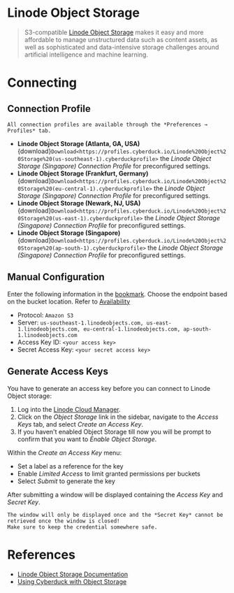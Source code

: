 Linode Object Storage
===

> S3-compatible [Linode Object Storage](https://www.linode.com/products/object-storage/) makes it easy and more affordable to manage unstructured data such as content assets, as well as sophisticated and data-intensive storage challenges around artificial intelligence and machine learning.

# Connecting

## Connection Profile

```{note}
All connection profiles are available through the *Preferences → Profiles* tab.
```

- **Linode Object Storage (Atlanta, GA, USA)** {download}`Download<https://profiles.cyberduck.io/Linode%20Object%20Storage%20(us-southeast-1).cyberduckprofile>` the *Linode Object Storage (Singapore) Connection Profile* for preconfigured settings.
- **Linode Object Storage (Frankfurt, Germany)** {download}`Download<https://profiles.cyberduck.io/Linode%20Object%20Storage%20(eu-central-1).cyberduckprofile>` the *Linode Object Storage (Singapore) Connection Profile* for preconfigured settings.
- **Linode Object Storage (Newark, NJ, USA)** {download}`Download<https://profiles.cyberduck.io/Linode%20Object%20Storage%20(us-east-1).cyberduckprofile>` the *Linode Object Storage (Singapore) Connection Profile* for preconfigured settings.
- **Linode Object Storage (Singapore)** {download}`Download<https://profiles.cyberduck.io/Linode%20Object%20Storage%20(ap-south-1).cyberduckprofile>` the *Linode Object Storage (Singapore) Connection Profile* for preconfigured settings.

## Manual Configuration

Enter the following information in the [bookmark](../../cyberduck/bookmarks.md). Choose the endpoint based on the bucket location. Refer to [Availability](https://www.linode.com/docs/products/storage/object-storage/)

- Protocol: `Amazon S3`
- Server: `us-southeast-1.linodeobjects.com, us-east-1.linodeobjects.com, eu-central-1.linodeobjects.com, ap-south-1.linodeobjects.com`
- Access Key ID: `<your access key>`
- Secret Access Key: `<your secret access key>`

## Generate Access Keys

You have to generate an access key before you can connect to Linode Object storage:

1. Log into the [Linode Cloud Manager](https://cloud.linode.com/).
2. Click on the *Object Storage* link in the sidebar, navigate to the *Access Keys* tab, and select *Create an Access Key*. 
3. If you haven't enabled Object Storage till now you will be prompt to confirm that you want to *Enable Object Storage*.

Within the *Create an Access Key* menu:

- Set a label as a reference for the key
- Enable *Limited Access* to limit granted permissions per buckets
- Select *Submit* to generate the key

After submitting a window will be displayed containing the *Access Key* and *Secret Key*. 

```{note}
The window will only be displayed once and the *Secret Key* cannot be retrieved once the window is closed!
Make sure to keep the credential somewhere safe.
```

# References

- [Linode Object Storage Documentation](https://www.linode.com/docs/products/storage/object-storage/)
- [Using Cyberduck with Object Storage](https://www.linode.com/docs/products/storage/object-storage/guides/cyberduck/)
